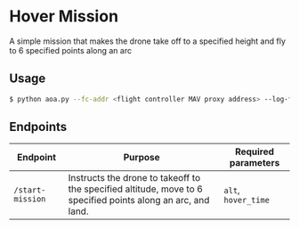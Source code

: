 # Hover Mission

A simple mission that makes the drone take off to a specified height and fly to 6 specified points along an arc

## Usage

```bash
$ python aoa.py --fc-addr <flight controller MAV proxy address> --log-file <name of output log file>
```

## Endpoints

|Endpoint|Purpose|Required parameters|
|-|-|-|
|`/start-mission`|Instructs the drone to takeoff to the specified altitude, move to 6 specified points along an arc, and land.|`alt`, `hover_time`|
